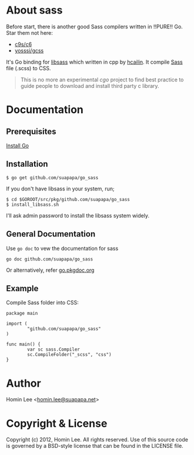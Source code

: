 # About sass

Before start, there is another good Sass compilers written in !!PURE!! Go.
Star them not here:

* [c9s/c6](https://github.com/c9s/c6)
* [yosssi/gcss](https://github.com/yosssi/gcss)

It's Go binding for [libsass][4] which written in cpp by [hcailin][5].
It compile [Sass][3] file (.scss) to CSS.

> This is no more an experimental _cgo_ project to find best practice to
> guide people to download and install third party c library.

# Documentation

## Prerequisites

[Install Go][1]

## Installation

    $ go get github.com/suapapa/go_sass

If you don't have libsass in your system, run;

    $ cd $GOROOT/src/pkg/github.com/suapapa/go_sass
    $ install_libsass.sh

I'll ask admin password to install the libsass system widely.

## General Documentation

Use `go doc` to vew the documentation for sass

    go doc github.com/suapapa/go_sass

Or alternatively, refer [go.pkgdoc.org][2]

## Example

Compile Sass folder into CSS:

    package main

    import (
            "github.com/suapapa/go_sass"
    )

    func main() {
            var sc sass.Compiler
            sc.CompileFolder("_scss", "css")
    }

# Author

Homin Lee &lt;homin.lee@suapapa.net&gt;

# Copyright & License

Copyright (c) 2012, Homin Lee.
All rights reserved.
Use of this source code is governed by a BSD-style license that can be
found in the LICENSE file.

[1]: http://golang.org/doc/install
[2]: http://go.pkgdoc.org/github.com/suapapa/go_sass
[3]: http://sass-lang.com/
[4]: https://github.com/hcatlin/libsass
[5]: https://github.com/hcatlin
